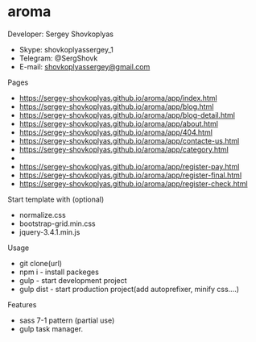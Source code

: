 # aroma

Developer: Sergey Shovkoplyas 
- Skype: shovkoplyassergey_1
- Telegram: @SergShovk
- E-mail: shovkoplyassergey@gmail.com


Pages
- https://sergey-shovkoplyas.github.io/aroma/app/index.html
- https://sergey-shovkoplyas.github.io/aroma/app/blog.html
- https://sergey-shovkoplyas.github.io/aroma/app/blog-detail.html
- https://sergey-shovkoplyas.github.io/aroma/app/about.html
- https://sergey-shovkoplyas.github.io/aroma/app/404.html
- https://sergey-shovkoplyas.github.io/aroma/app/contacte-us.html
- https://sergey-shovkoplyas.github.io/aroma/app/category.html
- 
- https://sergey-shovkoplyas.github.io/aroma/app/register-pay.html
- https://sergey-shovkoplyas.github.io/aroma/app/register-final.html
- https://sergey-shovkoplyas.github.io/aroma/app/register-check.html

Start template with (optional)
- normalize.css
- bootstrap-grid.min.css
- jquery-3.4.1.min.js

Usage 
- git clone(url)
- npm i      - install packeges
- gulp       - start development project
- gulp dist  - start production project(add autoprefixer, minify css....)

Features 
- sass 7-1 pattern (partial use)
- gulp task manager.
